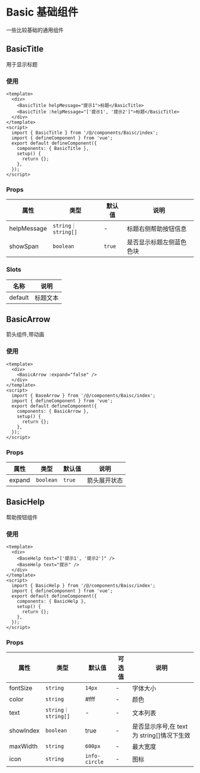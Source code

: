 # Basic 基础组件

一些比较基础的通用组件

## BasicTitle

用于显示标题

### 使用

```vue
<template>
  <div>
    <BasicTitle helpMessage="提示1">标题</BasicTitle>
    <BasicTitle :helpMessage="['提示1', '提示2']">标题</BasicTitle>
  </div>
</template>
<script>
  import { BasicTitle } from '/@/components/Baisc/index';
  import { defineComponent } from 'vue';
  export default defineComponent({
    components: { BasicTitle },
    setup() {
      return {};
    },
  });
</script>
```

### Props

| 属性        | 类型               | 默认值 | 说明                     |
| ----------- | ------------------ | ------ | ------------------------ |
| helpMessage | `string｜string[]` | -      | 标题右侧帮助按钮信息     |
| showSpan    | `boolean`          | `true` | 是否显示标题左侧蓝色色块 |

### Slots

| 名称    | 说明     |
| ------- | -------- |
| default | 标题文本 |

## BasicArrow

箭头组件,带动画

### 使用

```vue
<template>
  <div>
    <BasicArrow :expand="false" />
  </div>
</template>
<script>
  import { BaseArrow } from '/@/components/Baisc/index';
  import { defineComponent } from 'vue';
  export default defineComponent({
    components: { BasicArrow },
    setup() {
      return {};
    },
  });
</script>
```

### Props

| 属性   | 类型      | 默认值 | 说明         |
| ------ | --------- | ------ | ------------ |
| expand | `boolean` | `true` | 箭头展开状态 |

## BasicHelp

帮助按钮组件

### 使用

```vue
<template>
  <div>
    <BaseHelp text="['提示1', '提示2']" />
    <BaseHelp text="提示" />
  </div>
</template>
<script>
  import { BasicHelp } from '/@/components/Baisc/index';
  import { defineComponent } from 'vue';
  export default defineComponent({
    components: { BasicHelp },
    setup() {
      return {};
    },
  });
</script>
```

### Props

| 属性 | 类型 | 默认值 | 可选值 | 说明 |
| --- | --- | --- | --- | --- |
| fontSize | `string` | `14px` | - | 字体大小 |
| color | `string` | #fff | - | 颜色 |
| text | `string｜string[]` | - | - | 文本列表 |
| showIndex | `boolean` | true | - | 是否显示序号,在 text 为 string[]情况下生效 |
| maxWidth | `string` | `600px` | - | 最大宽度 |
| icon | `string` | `info-circle` | - | 图标 |
